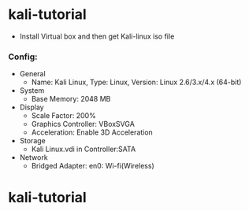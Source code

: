 # kali-tutorial

* Install Virtual box and then get Kali-linux iso file

### Config:
* General
    * Name: Kali Linux, Type: Linux, Version: Linux 2.6/3.x/4.x (64-bit)
* System
    * Base Memory: 2048 MB
* Display
    * Scale Factor: 200%
    * Graphics Controller: VBoxSVGA
    * Acceleration: Enable 3D Acceleration
* Storage
    * Kali Linux.vdi in Controller:SATA
* Network
    * Bridged Adapter: en0: Wi-fi(Wireless)

# kali-tutorial
